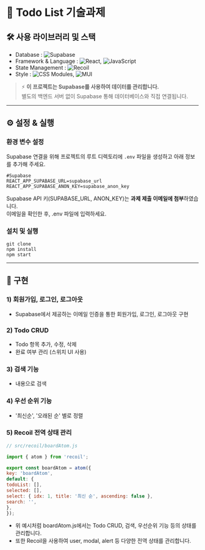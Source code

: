 # 📝 Todo List 기술과제

## 🛠️ 사용 라이브러리 및 스택

- Database : ![Supabase](https://img.shields.io/badge/Supabase-green)
- Framework & Language : ![React](https://img.shields.io/badge/React-blue), ![JavaScript](https://img.shields.io/badge/JavaScript-yellow)
- State Management : ![Recoil](https://img.shields.io/badge/Recoil-purple)
- Style :  ![CSS Modules](https://img.shields.io/badge/CSS%20Modules-orange), ![MUI](https://img.shields.io/badge/MUI-pink)

> ⚡ **이 프로젝트는 Supabase를 사용하여 데이터를 관리합니다.**  
> 별도의 백엔드 서버 없이 Supabase 통해 데이터베이스와 직접 연결됩니다.


---

## ⚙️ 설정 & 실행

### 환경 변수 설정

Supabase 연결을 위해 프로젝트의 루트 디렉토리에 `.env` 파일을 생성하고 아래 정보를 추가해 주세요.
```
#Supabase
REACT_APP_SUPABASE_URL=supabase_url
REACT_APP_SUPABASE_ANON_KEY=supabase_anon_key
```
Supabase API 키(SUPABASE_URL, ANON_KEY)는 **과제 제출 이메일에 첨부**하였습니다. <br/>
이메일을 확인한 후, .env 파일에 입력하세요.


### 설치 및 실행

```
git clone
npm install
npm start
```

---

## 📍 구현

### 1) 회원가입, 로그인, 로그아웃
- Supabase에서 제공하는 이메일 인증을 통한 회원가입, 로그인, 로그아웃 구현

### 2) Todo CRUD
- Todo 항목 추가, 수정, 삭제
- 완료 여부 관리 (스위치 UI 사용)

### 3) 검색 기능 
- 내용으로 검색

### 4) 우선 순위 기능
- '최신순', '오래된 순' 별로 정렬

### 5) Recoil 전역 상태 관리
```javascript
// src/recoil/boardAtom.js

import { atom } from 'recoil';

export const boardAtom = atom({
key: 'boardAtom',
default: {
todoList: [],
selected: [],
select: { idx: 1, title: '최신 순', ascending: false },
search: '',
},
});
```
- 위 예시처럼 boardAtom.js에서는 Todo CRUD, 검색, 우선순위 기능 등의 상태를 관리합니다.
- 또한 Recoil을 사용하여 user, modal, alert 등 다양한 전역 상태를 관리합니다.

